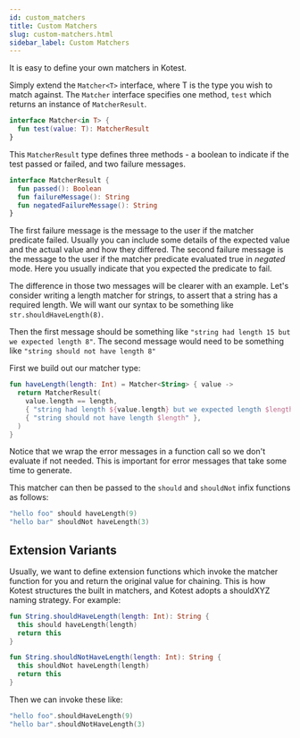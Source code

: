 ```yaml
---
id: custom_matchers
title: Custom Matchers
slug: custom-matchers.html
sidebar_label: Custom Matchers
---
```



It is easy to define your own matchers in Kotest.

Simply extend the `Matcher<T>` interface, where T is the type you wish to match against. The `Matcher` interface
specifies one method, `test` which returns an instance of `MatcherResult`.

```kotlin
interface Matcher<in T> {
  fun test(value: T): MatcherResult
}
```

This `MatcherResult` type defines three methods - a boolean to indicate if the test passed or failed, and two failure
messages.

```kotlin
interface MatcherResult {
  fun passed(): Boolean
  fun failureMessage(): String
  fun negatedFailureMessage(): String
}
```

The first failure message is the message to the user if the matcher predicate failed. Usually you can include some
details of the expected value and the actual value and how they differed. The second failure message is the message to
the user if the matcher predicate evaluated true in _negated_ mode. Here you usually indicate that you expected the
predicate to fail.

The difference in those two messages will be clearer with an example. Let's consider writing a length matcher for
strings, to assert that a string has a required length. We will want our syntax to be something
like `str.shouldHaveLength(8)`.

Then the first message should be something like `"string had length 15 but we expected length 8"`. The second message
would need to be something like `"string should not have length 8"`

First we build out our matcher type:

```kotlin
fun haveLength(length: Int) = Matcher<String> { value ->
  return MatcherResult(
    value.length == length,
    { "string had length ${value.length} but we expected length $length" },
    { "string should not have length $length" },
  )
}
```

Notice that we wrap the error messages in a function call so we don't evaluate if not needed. This is important for
error messages that take some time to generate.

This matcher can then be passed to the `should` and `shouldNot` infix functions as follows:

```kotlin
"hello foo" should haveLength(9)
"hello bar" shouldNot haveLength(3)
```

## Extension Variants

Usually, we want to define extension functions which invoke the matcher function for you and return the original value
for chaining. This is how Kotest structures the built in matchers, and Kotest adopts a shouldXYZ naming strategy. For
example:

```kotlin
fun String.shouldHaveLength(length: Int): String {
  this should haveLength(length)
  return this
}

fun String.shouldNotHaveLength(length: Int): String {
  this shouldNot haveLength(length)
  return this
}
```

Then we can invoke these like:

```kotlin
"hello foo".shouldHaveLength(9)
"hello bar".shouldNotHaveLength(3)
```
